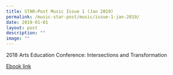 ```yaml
---
title: STAR–Post Music Issue 1 (Jan 2019)
permalink: /music-star-post/music/issue-1-jan-2019/
date: 2019-01-01
layout: post
description: ""
image: ""
---
```

2018 Arts Education Conference: Intersections and Transformation

[Ebook link](https://viewer.joomag.com/star-post-music-january-2019-star-post-2019/0525667001547609824?short&)
<br>
